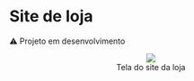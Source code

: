 # Site de loja

⚠️ Projeto em desenvolvimento

<div align="center">
  <img src="https://user-images.githubusercontent.com/38301852/213062763-7ec55d74-fd42-4734-b257-622bebf3a23c.gif" width=""/>
  <br><span style-font="font-size: xx-small">Tela do site da loja</span>
</div>
